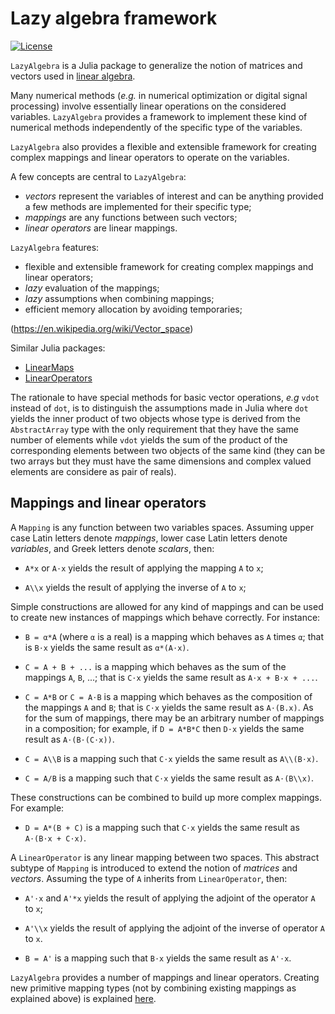 # Lazy algebra framework

[![License](http://img.shields.io/badge/license-MIT-brightgreen.svg?style=flat)](LICENSE.md)

`LazyAlgebra` is a Julia package to generalize the notion of matrices and
vectors used in [linear algebra](https://en.wikipedia.org/wiki/Linear_algebra).

Many numerical methods (*e.g.* in numerical optimization or digital signal
processing) involve essentially linear operations on the considered variables.
`LazyAlgebra` provides a framework to implement these kind of numerical methods
independently of the specific type of the variables.

`LazyAlgebra` also provides a flexible and extensible framework for creating
complex mappings and linear operators to operate on the variables.

A few concepts are central to `LazyAlgebra`:
* *vectors* represent the variables of interest and can be anything provided a
  few methods are implemented for their specific type;
* *mappings* are any functions between such vectors;
* *linear operators* are linear mappings.

`LazyAlgebra` features:
* flexible and extensible framework for creating complex mappings and linear
  operators;
* *lazy* evaluation of the mappings;
* *lazy* assumptions when combining mappings;
* efficient memory allocation by avoiding temporaries;

(https://en.wikipedia.org/wiki/Vector_space)

Similar Julia packages:
* [LinearMaps](https://github.com/Jutho/LinearMaps.jl)
* [LinearOperators](https://github.com/JuliaSmoothOptimizers/LinearOperators.jl)


The rationale to have special methods for basic vector operations, *e.g* `vdot`
instead of `dot`, is to distinguish the assumptions made in Julia where `dot`
yields the inner product of two objects whose type is derived from the
`AbstractArray` type with the only requirement that they have the same number
of elements while `vdot` yields the sum of the product of the corresponding
elements between two objects of the same kind (they can be two arrays but they
must have the same dimensions and complex valued elements are considere as pair
of reals).


## Mappings and linear operators

A `Mapping` is any function between two variables spaces.  Assuming upper case
Latin letters denote *mappings*, lower case Latin letters denote *variables*,
and Greek letters denote *scalars*, then:

* `A*x` or `A⋅x` yields the result of applying the mapping `A` to `x`;

* `A\\x` yields the result of applying the inverse of `A` to `x`;

Simple constructions are allowed for any kind of mappings and can be used to
create new instances of mappings which behave correctly.  For instance:

* `B = α*A` (where `α` is a real) is a mapping which behaves as `A` times `α`;
  that is `B⋅x` yields the same result as `α*(A⋅x)`.

* `C = A + B + ...` is a mapping which behaves as the sum of the mappings `A`,
  `B`, ...; that is `C⋅x` yields the same result as `A⋅x + B⋅x + ...`.

* `C = A*B` or `C = A⋅B` is a mapping which behaves as the composition of the
  mappings `A` and `B`; that is `C⋅x` yields the same result as `A⋅(B.x)`.  As
  for the sum of mappings, there may be an arbitrary number of mappings in a
  composition; for example, if `D = A*B*C` then `D⋅x` yields the same result as
  `A⋅(B⋅(C⋅x))`.

* `C = A\\B` is a mapping such that `C⋅x` yields the same result as `A\\(B⋅x)`.

* `C = A/B` is a mapping such that `C⋅x` yields the same result as `A⋅(B\\x)`.

These constructions can be combined to build up more complex mappings.  For
example:

* `D = A*(B + C)` is a mapping such that `C⋅x` yields the same result as
  `A⋅(B⋅x + C⋅x)`.

A `LinearOperator` is any linear mapping between two spaces.  This abstract
subtype of `Mapping` is introduced to extend the notion of *matrices* and
*vectors*.  Assuming the type of `A` inherits from `LinearOperator`, then:

* `A'⋅x` and `A'*x` yields the result of applying the adjoint of the operator
  `A` to `x`;

* `A'\\x` yields the result of applying the adjoint of the inverse of operator
  `A` to `x`.

* `B = A'` is a mapping such that `B⋅x` yields the same result as `A'⋅x`.

`LazyAlgebra` provides a number of mappings and linear operators.  Creating
new primitive mapping types (not by combining existing mappings as explained
above) is explained [here](doc/mappings.md).

